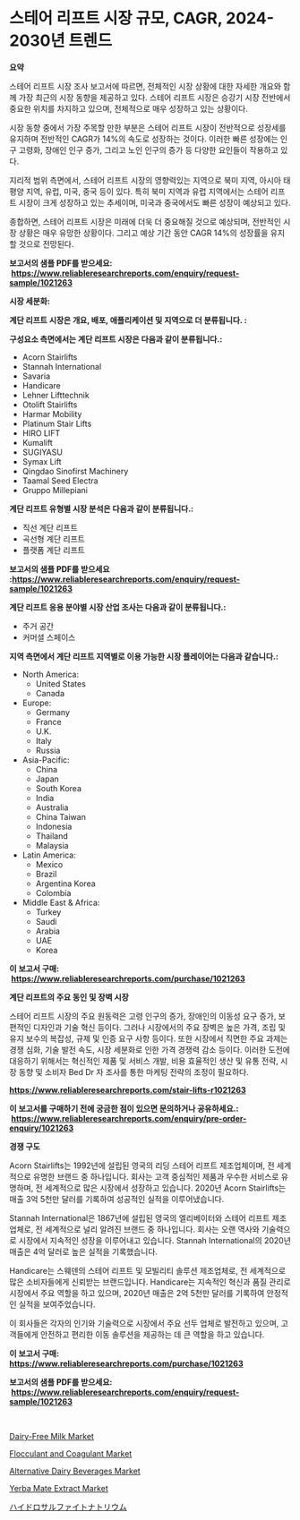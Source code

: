 <p><h1>스테어 리프트 시장 규모, CAGR, 2024-2030년 트렌드</h1></p><p><strong>요약</strong></p>
<p><p>스테어 리프트 시장 조사 보고서에 따르면, 전체적인 시장 상황에 대한 자세한 개요와 함께 가장 최근의 시장 동향을 제공하고 있다. 스테어 리프트 시장은 승강기 시장 전반에서 중요한 위치를 차지하고 있으며, 전체적으로 매우 성장하고 있는 상황이다.</p><p>시장 동향 중에서 가장 주목할 만한 부분은 스테어 리프트 시장이 전반적으로 성장세를 유지하며 전반적인 CAGR가 14%의 속도로 성장하는 것이다. 이러한 빠른 성장에는 인구 고령화, 장애인 인구 증가, 그리고 노인 인구의 증가 등 다양한 요인들이 작용하고 있다.</p><p>지리적 범위 측면에서, 스테어 리프트 시장의 영향력있는 지역으로 북미 지역, 아시아 태평양 지역, 유럽, 미국, 중국 등이 있다. 특히 북미 지역과 유럽 지역에서는 스테어 리프트 시장이 크게 성장하고 있는 추세이며, 미국과 중국에서도 빠른 성장이 예상되고 있다.</p><p>종합하면, 스테어 리프트 시장은 미래에 더욱 더 중요해질 것으로 예상되며, 전반적인 시장 상황은 매우 유망한 상황이다. 그리고 예상 기간 동안 CAGR 14%의 성장률을 유지할 것으로 전망된다.</p></p>
<p><strong>보고서의 샘플 PDF를 받으세요: &nbsp;<a href="https://www.reliableresearchreports.com/enquiry/request-sample/1021263">https://www.reliableresearchreports.com/enquiry/request-sample/1021263</a></strong></p>
<p><strong>시장 세분화:</strong></p>
<p><strong> 계단 리프트 시장은 개요, 배포, 애플리케이션 및 지역으로 더 분류됩니다. :</strong></p>
<p><strong>구성요소 측면에서는 계단 리프트 시장은 다음과 같이 분류됩니다.:</strong></p>
<p><ul><li>Acorn Stairlifts</li><li>Stannah International</li><li>Savaria</li><li>Handicare</li><li>Lehner Lifttechnik</li><li>Otolift Stairlifts</li><li>Harmar Mobility</li><li>Platinum Stair Lifts</li><li>HIRO LIFT</li><li>Kumalift</li><li>SUGIYASU</li><li>Symax Lift</li><li>Qingdao Sinofirst Machinery</li><li>Taamal Seed Electra</li><li>Gruppo Millepiani</li></ul></p>
<p><strong> 계단 리프트 유형별 시장 분석은 다음과 같이 분류됩니다.:</strong></p>
<p><ul><li>직선 계단 리프트</li><li>곡선형 계단 리프트</li><li>플랫폼 계단 리프트</li></ul></p>
<p><strong>보고서의 샘플 PDF를 받으세요 :<a href="https://www.reliableresearchreports.com/enquiry/request-sample/1021263">https://www.reliableresearchreports.com/enquiry/request-sample/1021263</a></strong></p>
<p><strong> 계단 리프트 응용 분야별 시장 산업 조사는 다음과 같이 분류됩니다.:</strong></p>
<p><ul><li>주거 공간</li><li>커머셜 스페이스</li></ul></p>
<p><strong>지역 측면에서 계단 리프트 지역별로 이용 가능한 시장 플레이어는 다음과 같습니다.:</strong></p>
<p><ul>
    <li>
        North America:
        <ul>
            <li>United States</li>
            <li>Canada</li>
        </ul>
    </li>
    <li>
        Europe:
        <ul>
            <li>Germany</li>
            <li>France</li>
            <li>U.K.</li>
            <li>Italy</li>
            <li>Russia</li>
        </ul>
    </li>
    <li>
        Asia-Pacific:
        <ul>
            <li>China</li>
            <li>Japan</li>
            <li>South Korea</li>
            <li>India</li>
            <li>Australia</li>
            <li>China Taiwan</li>
            <li>Indonesia</li>
            <li>Thailand</li>
            <li>Malaysia</li>
        </ul>
    </li>
    <li>
        Latin America:
        <ul>
            <li>Mexico</li>
            <li>Brazil</li>
            <li>Argentina Korea</li>
            <li>Colombia</li>
        </ul>
    </li>
    <li>
        Middle East & Africa:
        <ul>
            <li>Turkey</li>
            <li>Saudi</li>
            <li>Arabia</li>
            <li>UAE</li>
            <li>Korea</li>
        </ul>
    </li>
    </ul></p>
<p><strong>이 보고서 구매: &nbsp;<a href="https://www.reliableresearchreports.com/purchase/1021263">https://www.reliableresearchreports.com/purchase/1021263</a></strong></p>
<p><strong>계단 리프트의 주요 동인 및 장벽 시장</strong></p>
<p><p>스테어 리프트 시장의 주요 원동력은 고령 인구의 증가, 장애인의 이동성 요구 증가, 보편적인 디자인과 기술 혁신 등이다. 그러나 시장에서의 주요 장벽은 높은 가격, 조립 및 유지 보수의 복잡성, 규제 및 인증 요구 사항 등이다. 또한 시장에서 직면한 주요 과제는 경쟁 심화, 기술 발전 속도, 시장 세분화로 인한 가격 경쟁력 감소 등이다. 이러한 도전에 대응하기 위해서는 혁신적인 제품 및 서비스 개발, 비용 효율적인 생산 및 유통 전략, 시장 동향 및 소비자 Bed Dr 자 조사를 통한 마케팅 전략의 조정이 필요하다.</p></p>
<p><strong><a href="https://www.reliableresearchreports.com/stair-lifts-r1021263">https://www.reliableresearchreports.com/stair-lifts-r1021263</a></strong></p>
<p><strong>이 보고서를 구매하기 전에 궁금한 점이 있으면 문의하거나 공유하세요.: &nbsp;<a href="https://www.reliableresearchreports.com/enquiry/pre-order-enquiry/1021263">https://www.reliableresearchreports.com/enquiry/pre-order-enquiry/1021263</a></strong></p>
<p><strong>경쟁 구도</strong></p>
<p><p>Acorn Stairlifts는 1992년에 설립된 영국의 리딩 스테어 리프트 제조업체이며, 전 세계적으로 유명한 브랜드 중 하나입니다. 회사는 고객 중심적인 제품과 우수한 서비스로 유명하며, 전 세계적으로 많은 시장에서 성장하고 있습니다. 2020년 Acorn Stairlifts는 매출 3억 5천만 달러를 기록하여 성공적인 실적을 이루어냈습니다.</p><p>Stannah International은 1867년에 설립된 영국의 엘리베이터와 스테어 리프트 제조업체로, 전 세계적으로 널리 알려진 브랜드 중 하나입니다. 회사는 오랜 역사와 기술력으로 시장에서 지속적인 성장을 이루어내고 있습니다. Stannah International의 2020년 매출은 4억 달러로 높은 실적을 기록했습니다.</p><p>Handicare는 스웨덴의 스테어 리프트 및 모빌리티 솔루션 제조업체로, 전 세계적으로 많은 소비자들에게 신뢰받는 브랜드입니다. Handicare는 지속적인 혁신과 품질 관리로 시장에서 주요 역할을 하고 있으며, 2020년 매출은 2억 5천만 달러를 기록하여 안정적인 실적을 보여주었습니다.</p><p>이 회사들은 각자의 인기와 기술력으로 시장에서 주요 선두 업체로 발전하고 있으며, 고객들에게 안전하고 편리한 이동 솔루션을 제공하는 데 큰 역할을 하고 있습니다.</p></p>
<p><strong>이 보고서 구매: &nbsp; <a href="https://www.reliableresearchreports.com/purchase/1021263">https://www.reliableresearchreports.com/purchase/1021263</a></strong></p>
<p><strong>보고서의 샘플 PDF를 받으세요: &nbsp;<a href="https://www.reliableresearchreports.com/enquiry/request-sample/1021263">https://www.reliableresearchreports.com/enquiry/request-sample/1021263</a></strong><strong></strong></p>
<p>&nbsp;</p>
<p><p><a href="https://github.com/yoshih12/Market-Research-Report-List-2/blob/main/dairy-free-milk-market.md">Dairy-Free Milk Market</a></p><p><a href="https://issuu.com/reportprime-2/docs/flocculant-and-coagulant-market-size-2030.pptx">Flocculant and Coagulant Market</a></p><p><a href="https://github.com/jerrycopelandthomaswsqd8q/Market-Research-Report-List-2/blob/main/alternative-dairy-beverages-market.md">Alternative Dairy Beverages Market</a></p><p><a href="https://sulfuric-clavicle-d39.notion.site/Global-Yerba-Mate-Extract-Market-Size-and-Market-Trends-Insights-and-Projections-from-2024-to-2031-4053206ea8d441f8b30753e1be5ff931">Yerba Mate Extract Market</a></p><p><a href="https://github.com/jkjreqjscoxx7/Market-Research-Report-List-1/blob/main/559354119634.md">ハイドロサルファイトナトリウム</a></p></p>